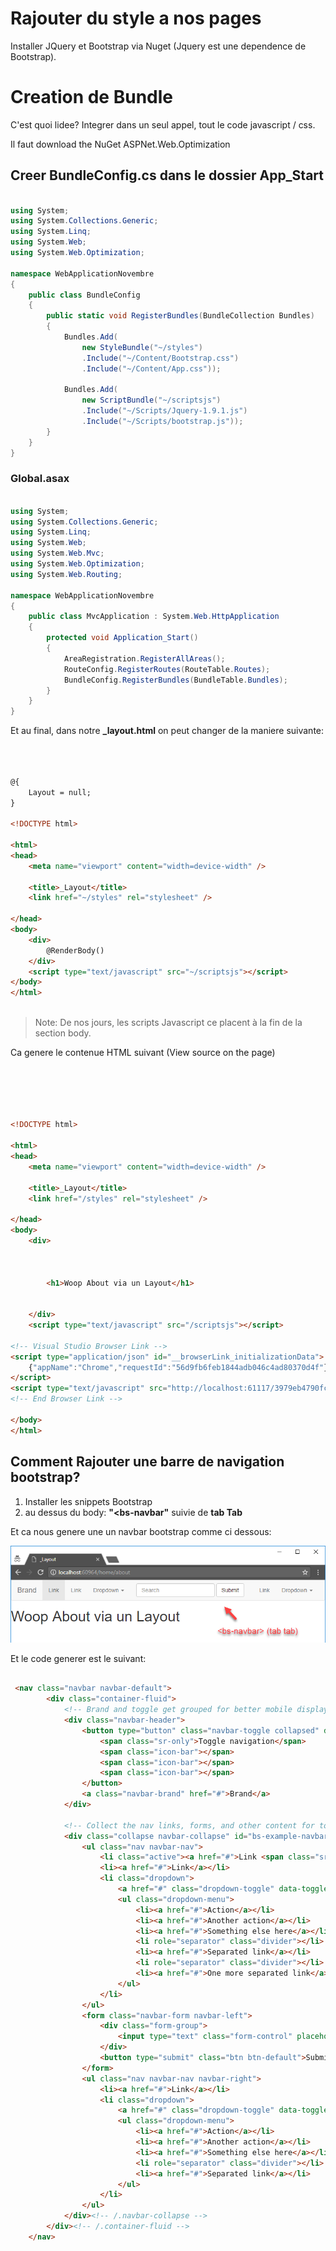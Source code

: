 # Rajouter du style a nos pages

Installer JQuery et Bootstrap  via Nuget (Jquery est une dependence de Bootstrap).

# Creation de Bundle

C'est quoi lidee?
Integrer dans un seul appel, tout le code javascript / css.

Il faut download the NuGet ASPNet.Web.Optimization


## Creer BundleConfig.cs dans le dossier **App_Start**

```csharp

using System;
using System.Collections.Generic;
using System.Linq;
using System.Web;
using System.Web.Optimization;

namespace WebApplicationNovembre
{
    public class BundleConfig
    {
        public static void RegisterBundles(BundleCollection Bundles)
        {
            Bundles.Add(
                new StyleBundle("~/styles")
                .Include("~/Content/Bootstrap.css")
                .Include("~/Content/App.css"));

            Bundles.Add(
                new ScriptBundle("~/scriptsjs")
                .Include("~/Scripts/Jquery-1.9.1.js")
                .Include("~/Scripts/bootstrap.js"));
        }
    }
}

```

### Global.asax

```csharp

using System;
using System.Collections.Generic;
using System.Linq;
using System.Web;
using System.Web.Mvc;
using System.Web.Optimization;
using System.Web.Routing;

namespace WebApplicationNovembre
{
    public class MvcApplication : System.Web.HttpApplication
    {
        protected void Application_Start()
        {
            AreaRegistration.RegisterAllAreas();
            RouteConfig.RegisterRoutes(RouteTable.Routes);
            BundleConfig.RegisterBundles(BundleTable.Bundles);
        }
    }
}

```

Et au final, dans notre **_layout.html** on peut changer de la maniere suivante:

```html



@{
    Layout = null;
}

<!DOCTYPE html>

<html>
<head>
    <meta name="viewport" content="width=device-width" />
    
    <title>_Layout</title>
    <link href="~/styles" rel="stylesheet" />

</head>
<body>
    <div> 
        @RenderBody()
    </div>
    <script type="text/javascript" src="~/scriptsjs"></script>
</body>
</html>



```

> Note: De nos jours, les scripts Javascript ce placent à la fin de la section body.

Ca genere le contenue HTML suivant (View source on the page)

```html





<!DOCTYPE html>

<html>
<head>
    <meta name="viewport" content="width=device-width" />
    
    <title>_Layout</title>
    <link href="/styles" rel="stylesheet" />

</head>
<body>
    <div> 
        


        <h1>Woop About via un Layout</h1>


    </div>
    <script type="text/javascript" src="/scriptsjs"></script>

<!-- Visual Studio Browser Link -->
<script type="application/json" id="__browserLink_initializationData">
    {"appName":"Chrome","requestId":"56d9fb6feb1844adb046c4ad80370d4f"}
</script>
<script type="text/javascript" src="http://localhost:61117/3979eb4790fc42748bad190710a8f927/browserLink" async="async"></script>
<!-- End Browser Link -->

</body>
</html>


```

## Comment Rajouter une barre de navigation bootstrap?

1. Installer les snippets Bootstrap
2. au dessus du body: **"<bs-navbar"** suivie de **tab Tab**

Et ca nous genere une un navbar bootstrap comme ci dessous:

![Changement de config](/images/day1/01.16_bootstrap.png)

Et le code generer est le suivant:

```html

 <nav class="navbar navbar-default">
        <div class="container-fluid">
            <!-- Brand and toggle get grouped for better mobile display -->
            <div class="navbar-header">
                <button type="button" class="navbar-toggle collapsed" data-toggle="collapse" data-target="#bs-example-navbar-collapse-1" aria-expanded="false">
                    <span class="sr-only">Toggle navigation</span>
                    <span class="icon-bar"></span>
                    <span class="icon-bar"></span>
                    <span class="icon-bar"></span>
                </button>
                <a class="navbar-brand" href="#">Brand</a>
            </div>

            <!-- Collect the nav links, forms, and other content for toggling -->
            <div class="collapse navbar-collapse" id="bs-example-navbar-collapse-1">
                <ul class="nav navbar-nav">
                    <li class="active"><a href="#">Link <span class="sr-only">(current)</span></a></li>
                    <li><a href="#">Link</a></li>
                    <li class="dropdown">
                        <a href="#" class="dropdown-toggle" data-toggle="dropdown" role="button" aria-haspopup="true" aria-expanded="false">Dropdown <span class="caret"></span></a>
                        <ul class="dropdown-menu">
                            <li><a href="#">Action</a></li>
                            <li><a href="#">Another action</a></li>
                            <li><a href="#">Something else here</a></li>
                            <li role="separator" class="divider"></li>
                            <li><a href="#">Separated link</a></li>
                            <li role="separator" class="divider"></li>
                            <li><a href="#">One more separated link</a></li>
                        </ul>
                    </li>
                </ul>
                <form class="navbar-form navbar-left">
                    <div class="form-group">
                        <input type="text" class="form-control" placeholder="Search">
                    </div>
                    <button type="submit" class="btn btn-default">Submit</button>
                </form>
                <ul class="nav navbar-nav navbar-right">
                    <li><a href="#">Link</a></li>
                    <li class="dropdown">
                        <a href="#" class="dropdown-toggle" data-toggle="dropdown" role="button" aria-haspopup="true" aria-expanded="false">Dropdown <span class="caret"></span></a>
                        <ul class="dropdown-menu">
                            <li><a href="#">Action</a></li>
                            <li><a href="#">Another action</a></li>
                            <li><a href="#">Something else here</a></li>
                            <li role="separator" class="divider"></li>
                            <li><a href="#">Separated link</a></li>
                        </ul>
                    </li>
                </ul>
            </div><!-- /.navbar-collapse -->
        </div><!-- /.container-fluid -->
    </nav>

```